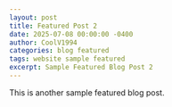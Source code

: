 ```yaml
---
layout: post
title: Featured Post 2
date: 2025-07-08 00:00:00 -0400
author: CoolV1994
categories: blog featured
tags: website sample featured
excerpt: Sample Featured Blog Post 2
---
```


This is another sample featured blog post.
